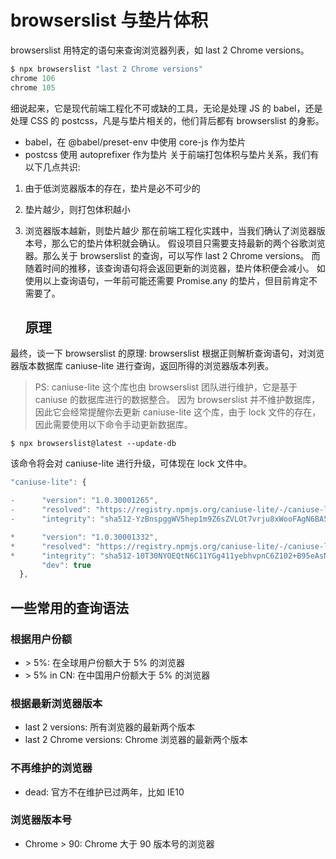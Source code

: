# browserslist 与垫片体积

browserslist 用特定的语句来查询浏览器列表，如 last 2 Chrome versions。

```js
$ npx browserslist "last 2 Chrome versions"
chrome 106
chrome 105
```

细说起来，它是现代前端工程化不可或缺的工具，无论是处理 JS 的 babel，还是处理 CSS 的 postcss，凡是与垫片相关的，他们背后都有 browserslist 的身影。

- babel，在 @babel/preset-env 中使用 core-js 作为垫片
- postcss 使用 autoprefixer 作为垫片
  关于前端打包体积与垫片关系，我们有以下几点共识:

1. 由于低浏览器版本的存在，垫片是必不可少的
2. 垫片越少，则打包体积越小
3. 浏览器版本越新，则垫片越少
   那在前端工程化实践中，当我们确认了浏览器版本号，那么它的垫片体积就会确认。
   假设项目只需要支持最新的两个谷歌浏览器。那么关于 browserslist 的查询，可以写作 last 2 Chrome versions。
   而随着时间的推移，该查询语句将会返回更新的浏览器，垫片体积便会减小。
   如使用以上查询语句，一年前可能还需要 Promise.any 的垫片，但目前肯定不需要了。

   ## 原理

最终，谈一下 browserslist 的原理: browserslist 根据正则解析查询语句，对浏览器版本数据库 caniuse-lite 进行查询，返回所得的浏览器版本列表。

> PS: caniuse-lite 这个库也由 browserslist 团队进行维护，它是基于 caniuse 的数据库进行的数据整合。
> 因为 browserslist 并不维护数据库，因此它会经常提醒你去更新 caniuse-lite 这个库，由于 lock 文件的存在，因此需要使用以下命令手动更新数据库。

`$ npx browserslist@latest --update-db`

该命令将会对 caniuse-lite 进行升级，可体现在 lock 文件中。

```js
"caniuse-lite": {

-      "version": "1.0.30001265",
-      "resolved": "https://registry.npmjs.org/caniuse-lite/-/caniuse-lite-1.0.30001265.tgz",
-      "integrity": "sha512-YzBnspggWV5hep1m9Z6sZVLOt7vrju8xWooFAgN6BA5qvy98qPAPb7vNUzypFaoh2pb3vlfzbDO8tB57UPGbtw==",

*      "version": "1.0.30001332",
*      "resolved": "https://registry.npmjs.org/caniuse-lite/-/caniuse-lite-1.0.30001332.tgz",
*      "integrity": "sha512-10T30NYOEQtN6C11YGg411yebhvpnC6Z102+B95eAsN0oB6KUs01ivE8u+G6FMIRtIrVlYXhL+LUwQ3/hXwDWw==",
       "dev": true
  },
```

## 一些常用的查询语法

### 根据用户份额

- \> 5%: 在全球用户份额大于 5% 的浏览器
- \> 5% in CN: 在中国用户份额大于 5% 的浏览器

### 根据最新浏览器版本

- last 2 versions: 所有浏览器的最新两个版本
- last 2 Chrome versions: Chrome 浏览器的最新两个版本

### 不再维护的浏览器

- dead: 官方不在维护已过两年，比如 IE10

### 浏览器版本号

- Chrome > 90: Chrome 大于 90 版本号的浏览器
